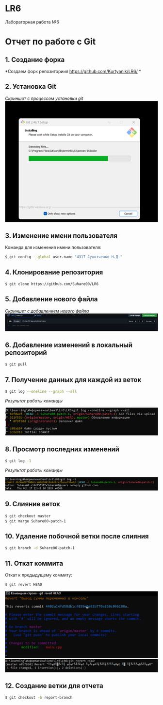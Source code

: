 # LR6
Лабораторная работа №6

# Отчет по работе с Git

## 1. Создание форка
*Создаем форк репозиториия https://github.com/Kurtyanik/LR6/ *  

## 2. Установка Git
*Скриншот с процессом установки git*  
![Установка Git](./screenshots/2.png)

## 3. Изменение имени пользователя
Команда для изменения имени пользователя:

```bash
$ git config --global user.name "4317 Сухотченко Н.Д."
```

## 4. Клонирование репозитория

```bash
$ git clone https://github.com/Suhare00/LR6
```

## 5. Добавление нового файла
*Скриншет с добавлением нового файла*
![Добавление нового файла](./screenshots/3.png)

## 6. Добавление изменений в локальный репозиторий

```bash
$ git pull
```

## 7. Получение данных для каждой из веток

```bash
$ git log --oneline --graph --all
```

*Результат работы команды*

![Данные из веток](./screenshots/Screenshot_2.png)

## 8. Просмотр последних изменений

```bash
$ git log -1
```

*Результат работы команды*

![Последние изменения](./screenshots/Screenshot_4.png)

## 9. Слияние веток

```bash
$ git checkout master
$ git marge Suhare00-patch-1
```

## 10. Удаление побочной ветки после слияния

```bash
$ git branch -d Suhare00-patch-1
```

## 11. Откат коммита
Откат к предыдущему коммиту:

```bash
$ git revert HEAD
```
![Результат отката (1):](./screenshots/Screenshot_11.png)
![Результат отката (2):](./screenshots/Screenshot_13.png)

## 12. Создание ветки для отчета

```bash
$ git checkout -b report-branch
```